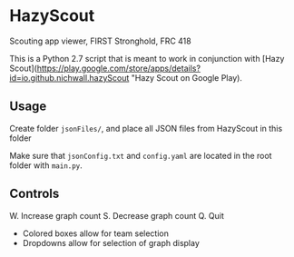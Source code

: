 HazyScout
=========
Scouting app viewer, FIRST Stronghold, FRC 418

This is a Python 2.7 script that is meant to work in conjunction with [Hazy Scout](https://play.google.com/store/apps/details?id=io.github.nichwall.hazyScout "Hazy Scout on Google Play).

Usage
-----
Create folder `jsonFiles/`, and place all JSON files from HazyScout in this folder

Make sure that `jsonConfig.txt` and `config.yaml` are located in the root folder with `main.py`.

Controls
--------
W. Increase graph count
S. Decrease graph count
Q. Quit
* Colored boxes allow for team selection
* Dropdowns allow for selection of graph display
